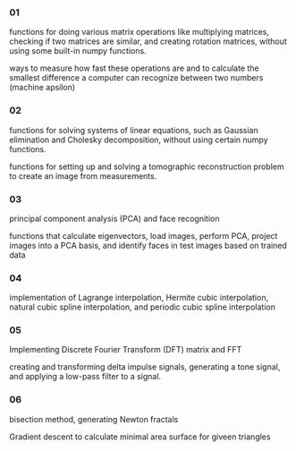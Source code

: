 ### 01

functions for doing various matrix operations like multiplying matrices, checking if two matrices are similar, and creating rotation matrices, without using some built-in numpy functions.

ways to measure how fast these operations are and to calculate the smallest difference a computer can recognize between two numbers (machine apsilon)

### 02

functions for solving systems of linear equations, such as Gaussian elimination and Cholesky decomposition, without using certain numpy functions. 

functions for setting up and solving a tomographic reconstruction problem to create an image from measurements.

### 03

principal component analysis (PCA) and face recognition

functions that calculate eigenvectors, load images, perform PCA, project images into a PCA basis, and identify faces in test images based on trained data

### 04

implementation of Lagrange interpolation, Hermite cubic interpolation, natural cubic spline interpolation, and periodic cubic spline interpolation

### 05

Implementing Discrete Fourier Transform (DFT) matrix and FFT

creating and transforming delta impulse signals, generating a tone signal, and applying a low-pass filter to a signal.

### 06

bisection method, generating Newton fractals

Gradient descent to calculate minimal area surface for giveen triangles
